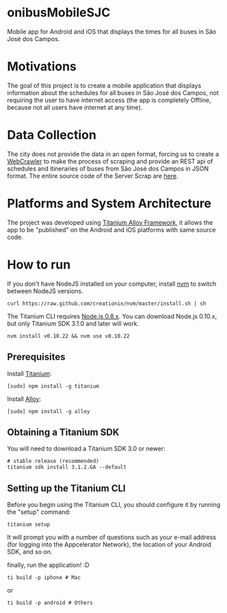 onibusMobileSJC
===============

Mobile app for Android and iOS that displays the times for all buses in São José dos Campos.

# Motivations

The goal of this project is to create a mobile application that displays information about the schedules for all buses in São José dos Campos, not requiring the user to have internet access (the app is completely Offline, because not all users have internet at any time).

# Data Collection

The city does not provide the data in an open format, forcing us to create a [WebCrawler](http://pt.wikipedia.org/wiki/Web_crawle) to make the process of scraping and provide an REST api of schedules and itineraries of buses from São José dos Campos in JSON format. The entire source code of the Server Scrap are [here](https://github.com/transparenciasjc/spider_bus_java).


# Platforms and System Architecture

The project was developed using [Titanium Alloy Framework](http://docs.appcelerator.com/titanium/3.0/#!/Guide/Alloy_Framework), it allows the app to be "published" on the Android and iOS platforms with same source code.


# How to run

If you don't have NodeJS installed on your computer, install [nvm](https://github.com/creationix/nvm) to switch between NodeJS versions.

	curl https://raw.github.com/creationix/nvm/master/install.sh | sh

The Titanium CLI requires [Node.js 0.8.x](http://nodejs.org/dist/). You can
download Node.js 0.10.x, but only Titanium SDK 3.1.0 and later will work.

	nvm install v0.10.22 && nvm use v0.10.22


## Prerequisites


Install [Titanium](https://github.com/appcelerator/titanium/):

    [sudo] npm install -g titanium


Install [Alloy](https://github.com/appcelerator/alloy):

    [sudo] npm install -g alloy

## Obtaining a Titanium SDK

You will need to download a Titanium SDK 3.0 or newer:

    # stable release (recommended)
    titanium sdk install 3.1.2.GA --default

## Setting up the Titanium CLI

Before you begin using the Titanium CLI, you should configure it by running the
"setup" command:

    titanium setup

It will prompt you with a number of questions such as your e-mail address (for logging into the Appcelerator Network), the location of your Android SDK, and so on.

finally, run the application! :D

	ti build -p iphone # Mac

or

	ti build -p android # Others
